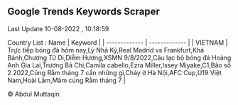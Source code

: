 

## Google Trends Keywords Scraper 
 
Last Update 10-08-2022 , 10:18:59

Country List :
 Name  | Keyword |
| ------------- | ------------- |
| VIETNAM | Trực tiếp bóng đá hôm nay,Lý Nhã Kỳ,Real Madrid vs Frankfurt,Khá Bảnh,Chương Tử Di,Diễm Hương,XSMN 9/8/2022,Câu lạc bộ bóng đá Hoàng Anh Gia Lai,Trương Bá Chi,Camila cabello,Ezra Miller,Issey Miyake,C1,Bão số 2 2022,Cúng Rằm tháng 7 cần những gì,Cháy ở Hà Nội,AFC Cup,U19 Việt Nam,Hoài Lâm,Mâm cúng Rằm tháng 7 |



© Abdul Muttaqin 
